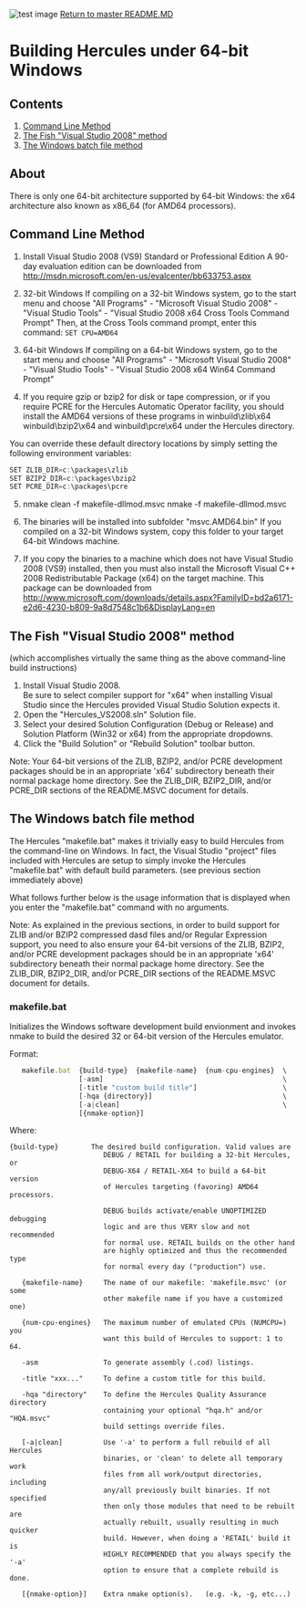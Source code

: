![test image](images/image_header_herculeshyperionSDL.png)
[Return to master README.MD](/README.md)

# Building Hercules under 64-bit Windows
## Contents
1. [Command Line Method](#Command-Line-Method)
2. [The Fish "Visual Studio 2008" method](#The-Fish-"Visual-Studio-2008"-method)
3. [The Windows batch file method](#The-Windows-batch-file-method)

## About
There is only one 64-bit architecture supported by 64-bit Windows: the x64 architecture also known as x86_64 (for AMD64 processors).

## Command Line Method
1. Install Visual Studio 2008 (VS9) Standard or Professional Edition
A 90-day evaluation edition can be downloaded from http://msdn.microsoft.com/en-us/evalcenter/bb633753.aspx

2. 32-bit Windows
If compiling on a 32-bit Windows system, go to the start menu and choose "All Programs" - "Microsoft Visual Studio 2008" - "Visual Studio Tools" - "Visual Studio 2008 x64 Cross Tools Command Prompt"
Then, at the Cross Tools command prompt, enter this command: `SET CPU=AMD64`

3. 64-bit Windows
If compiling on a 64-bit Windows system, go to the start menu and choose "All Programs" - "Microsoft Visual Studio 2008" - "Visual Studio Tools" - "Visual Studio 2008 x64 Win64 Command Prompt"

4. If you require gzip or bzip2 for disk or tape compression, or if you require PCRE for the Hercules Automatic Operator facility, you should install the AMD64 versions of these programs in winbuild\zlib\x64 winbuild\bzip2\x64 and winbuild\pcre\x64 under the Hercules directory.

You can override these default directory locations by simply setting the following environment variables:

```javascript
SET ZLIB_DIR=c:\packages\zlib
SET BZIP2_DIR=c:\packages\bzip2
SET PCRE_DIR=c:\packages\pcre
```

5. nmake clean -f makefile-dllmod.msvc
nmake -f makefile-dllmod.msvc

6. The binaries will be installed into subfolder "msvc.AMD64.bin"
If you compiled on a 32-bit Windows system, copy this folder to your target 64-bit Windows machine.

7. If you copy the binaries to a machine which does not have Visual Studio 2008 (VS9) installed, then you must also install the Microsoft Visual C++ 2008 Redistributable Package (x64) on the target machine. This package can be downloaded from http://www.microsoft.com/downloads/details.aspx?FamilyID=bd2a6171-e2d6-4230-b809-9a8d7548c1b6&DisplayLang=en

## The Fish "Visual Studio 2008" method
(which accomplishes virtually the same thing as the above command-line build instructions)

1. Install Visual Studio 2008.  
Be sure to select compiler support for "x64" when installing Visual Studio since the Hercules provided Visual Studio Solution expects it.
2. Open the "Hercules_VS2008.sln" Solution file.
3. Select your desired Solution Configuration (Debug or Release) and Solution Platform (Win32 or x64) from the appropriate dropdowns.
4. Click the "Build Solution" or "Rebuild Solution" toolbar button.

Note: Your 64-bit versions of the ZLIB, BZIP2, and/or PCRE development packages should be in an appropriate 'x64' subdirectory beneath their normal package home directory. See the ZLIB_DIR, BZIP2_DIR, and/or PCRE_DIR sections of the README.MSVC document for details.

##  The Windows batch file method
The Hercules "makefile.bat" makes it trivially easy to build Hercules from the command-line on Windows.  In fact, the Visual Studio "project" files included with Hercules are setup to simply invoke the Hercules "makefile.bat" with default build parameters.  (see previous section immediately above)

What follows further below is the usage information that is displayed when you enter the "makefile.bat" command with no arguments.

Note: As explained in the previous sections, in order to build support for ZLIB and/or BZIP2 compressed dasd files and/or Regular Expression support, you need to also ensure your 64-bit versions of the ZLIB, BZIP2, and/or PCRE development packages should be in an appropriate 'x64' subdirectory beneath their normal package home directory. See the ZLIB_DIR, BZIP2_DIR, and/or PCRE_DIR sections of the README.MSVC document for details.

### makefile.bat
Initializes the Windows software development build envionment and invokes nmake to build the desired 32 or 64-bit version of the Hercules emulator.

Format:

```javascript
   makefile.bat  {build-type}  {makefile-name}  {num-cpu-engines}  \
                 [-asm]                                            \
                 [-title "custom build title"]                     \
                 [-hqa {directory}]                                \
                 [-a|clean]                                        \
                 [{nmake-option}]
```

 Where:

```
{build-type}        The desired build configuration. Valid values are
                       DEBUG / RETAIL for building a 32-bit Hercules, or
                       DEBUG-X64 / RETAIL-X64 to build a 64-bit version
                       of Hercules targeting (favoring) AMD64 processors.

                       DEBUG builds activate/enable UNOPTIMIZED debugging
                       logic and are thus VERY slow and not recommended
                       for normal use. RETAIL builds on the other hand
                       are highly optimized and thus the recommended type
                       for normal every day ("production") use.

   {makefile-name}     The name of our makefile: 'makefile.msvc' (or some
                       other makefile name if you have a customized one)

   {num-cpu-engines}   The maximum number of emulated CPUs (NUMCPU=) you
                       want this build of Hercules to support: 1 to 64.

   -asm                To generate assembly (.cod) listings.

   -title "xxx..."     To define a custom title for this build.

   -hqa "directory"    To define the Hercules Quality Assurance directory
                       containing your optional "hqa.h" and/or "HQA.msvc"
                       build settings override files.

   [-a|clean]          Use '-a' to perform a full rebuild of all Hercules
                       binaries, or 'clean' to delete all temporary work
                       files from all work/output directories, including
                       any/all previously built binaries. If not specified
                       then only those modules that need to be rebuilt are
                       actually rebuilt, usually resulting in much quicker
                       build. However, when doing a 'RETAIL' build it is
                       HIGHLY RECOMMENDED that you always specify the '-a'
                       option to ensure that a complete rebuild is done.

   [{nmake-option}]    Extra nmake option(s).   (e.g. -k, -g, etc...)
```
